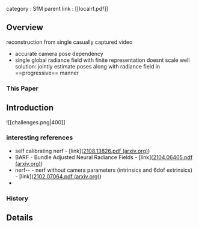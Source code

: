 category : SfM
parent link : [[localrf.pdf]]

## Overview
reconstruction from single casually captured video
- accurate camera pose dependency 
- single global radiance field with finite representation doesnt scale well
solution: jointly estimate poses along with radiance field in ==progressive== manner

### This Paper
## Introduction

![[challenges.png|400]]

### interesting references 
- self calibrating nerf - [link]([2108.13826.pdf (arxiv.org)](https://arxiv.org/pdf/2108.13826.pdf))
- BARF -  Bundle Adjusted Neural Radiance Fields - [link]([2104.06405.pdf (arxiv.org)](https://arxiv.org/pdf/2104.06405.pdf))
- nerf-- - nerf without camera parameters (intrinsics and 6dof extrinsics) - [link]([2102.07064.pdf (arxiv.org)](https://arxiv.org/pdf/2102.07064.pdf))
- 
>

### History
## Details 
